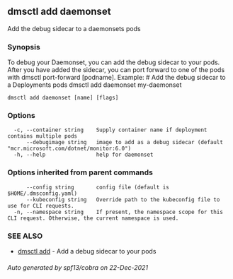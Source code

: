 ## dmsctl add daemonset

Add the debug sidecar to a daemonsets pods

### Synopsis

To debug your Daemonset, you can add the debug sidecar to your pods.
After you have added the sidecar, you can port forward to one of the pods with dmsctl port-forward [podname].
Example:
	# Add the debug sidecar to a Deployments pods
	dmsctl add daemonset my-daemonset

```
dmsctl add daemonset [name] [flags]
```

### Options

```
  -c, --container string    Supply container name if deployment contains multiple pods
      --debugimage string   image to add as a debug sidecar (default "mcr.microsoft.com/dotnet/monitor:6.0")
  -h, --help                help for daemonset
```

### Options inherited from parent commands

```
      --config string       config file (default is $HOME/.dmsconfig.yaml)
      --kubeconfig string   Override path to the kubeconfig file to use for CLI requests.
  -n, --namespace string    If present, the namespace scope for this CLI request. Otherwise, the current namespace is used.
```

### SEE ALSO

* [dmsctl add](dmsctl_add.md)	 - Add a debug sidecar to your pods

###### Auto generated by spf13/cobra on 22-Dec-2021
